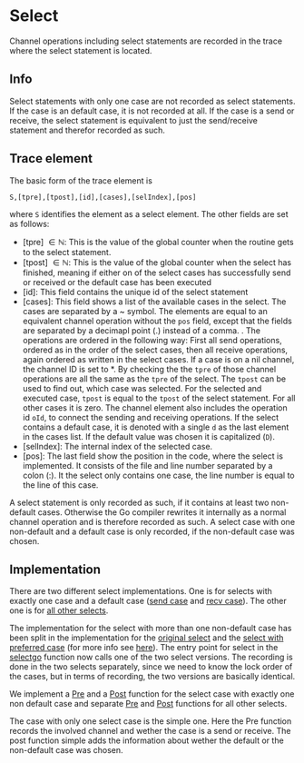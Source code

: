 # Select

Channel operations including select statements are recorded in the trace where the select statement is located.

## Info
Select statements with only one case are not recorded as select statements. If the case is an default case, it is not recorded at all. If the case is a send or receive, the select statement is equivalent to just the send/receive statement and therefor recorded as such.


## Trace element
The basic form of the trace element is
```
S,[tpre],[tpost],[id],[cases],[selIndex],[pos]
```
where `S` identifies the element as a select element.
The other fields are set as follows:
- [tpre] $\in \mathbb N$: This is the value of the global counter when the routine gets to the select statement.
- [tpost] $\in \mathbb N$: This is the value of the global counter when the select has finished, meaning if either on of the select cases has successfully send or received or the default case has been executed
- [id]: This field contains the unique id of the select statement
- [cases]: This field shows a list of the available cases in the select. The
cases are separated by a ~ symbol. The elements are equal to an equivalent
channel operation without the `pos` field, except that the fields are separated
by a decimapl point (.) instead of a comma. . The operations are ordered in the following way: First all send
operations, ordered as in the order of the select cases, then all receive operations,
again ordered as written in the select cases. If a case is on a nil channel, the channel ID is set to *.
By checking the the `tpre` of those channel operations are
all the same as the `tpre` of the select. The `tpost` can be used to find out,
which case was selected. For the selected and executed case, `tpost` is equal
to the `tpost` of the select statement. For all other cases it is zero. The channel
element also includes the operation id `oId`, to connect the sending and
receiving operations. If the
select contains a default case, it is denoted with a single `d` as the last
element in the cases list. If the default value was chosen it is capitalized (`D`).
- [selIndex]: The internal index of the selected case.
- [pos]: The last field show the position in the code, where the select is implemented. It consists of the file and line number separated by a colon (:). It the select only contains one case, the line number is
equal to the line of this case.

A select statement is only recorded as such, if it contains at least two non-default cases. Otherwise the Go compiler rewrites it
internally as a normal channel operation and is therefore recorded as such. A select case with one non-default and a default case is
only recorded, if the non-default case was chosen.

## Implementation
There are two different select implementations. One is for selects with exactly one case and a default case ([send case](../../go-patch/src/runtime/chan.go#L990) and [recv case](../../go-patch/src/runtime/chan.go#L1057)). The other one is for [all other selects](../../go-patch/src/runtime/select.go#L123).

The implementation for the select with more than one non-default case has been split in the implementation for the [original select](../../go-patch/src/runtime/select.go#L629) and the [select with preferred case](../../go-patch/src/runtime/select.go#L151) (for more info see [here](../replay.md#select)). The entry point for select in the [selectgo](../../go-patch/src/runtime/select.go#L123) function now calls one of the two select versions. The recording is done in the two selects separately, since we need to know the lock order of the cases, but in terms of recording, the two versions are basically identical.

We implement a [Pre](../../go-patch/src/runtime/advocate_trace_select.go#L187) and a [Post](../../go-patch/src/runtime/advocate_trace_select.go#L231) function for the select case with exactly one non default case and separate [Pre](../../go-patch/src/runtime/advocate_trace_select.go#L25) and [Post](../../go-patch/src/runtime/advocate_trace_select.go#L122) functions for all other selects.

The case with only one select case is the simple one. Here the Pre function records the involved channel and wether the case is a send or receive. The post function simple adds the information about wether the default or the non-default case was chosen.